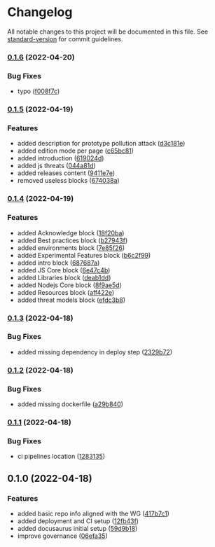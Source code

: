 # Changelog

All notable changes to this project will be documented in this file. See [standard-version](https://github.com/conventional-changelog/standard-version) for commit guidelines.

### [0.1.6](https://github.com/ulisesGascon/secure-nodejs-guidelines/compare/v0.1.5...v0.1.6) (2022-04-20)


### Bug Fixes

* typo  ([f008f7c](https://github.com/ulisesGascon/secure-nodejs-guidelines/commits/f008f7c95a9a0e5b8da68240f50f0c562709f65a))

### [0.1.5](https://github.com/ulisesGascon/secure-nodejs-guidelines/compare/v0.1.4...v0.1.5) (2022-04-19)


### Features

* added description for prototype pollution attack ([d3c181e](https://github.com/ulisesGascon/secure-nodejs-guidelines/commits/d3c181ec1bccf06bae8833f1d454396021c62fff))
* added edition mode per page ([c65bc81](https://github.com/ulisesGascon/secure-nodejs-guidelines/commits/c65bc815bb5fa42149365afcd0602b781650e541))
* added introduction ([619024d](https://github.com/ulisesGascon/secure-nodejs-guidelines/commits/619024df0ddd4ca1df6fe9c3b79b88d89092179d))
* added js threats ([044a81d](https://github.com/ulisesGascon/secure-nodejs-guidelines/commits/044a81d33dea9f6e335792ee8eb39e836bff085d))
* added releases content ([9411e7e](https://github.com/ulisesGascon/secure-nodejs-guidelines/commits/9411e7e380812a4d8f330497b774f6cc4b238e71))
* removed useless blocks ([674038a](https://github.com/ulisesGascon/secure-nodejs-guidelines/commits/674038a6cea662c5df96a4ceba4cfbf207815472))

### [0.1.4](https://github.com/ulisesGascon/secure-nodejs-guidelines/compare/v0.1.3...v0.1.4) (2022-04-19)


### Features

* added Acknowledge block ([18f20ba](https://github.com/ulisesGascon/secure-nodejs-guidelines/commits/18f20babb0c4ca0af482414dc7f7005af274bc1a))
* added Best practices block ([b27943f](https://github.com/ulisesGascon/secure-nodejs-guidelines/commits/b27943fb791f0f24db02c5b4e63eb9a74f03459b))
* added environments block ([7e85f26](https://github.com/ulisesGascon/secure-nodejs-guidelines/commits/7e85f2677dc4304dcf6b38385bc954543f203d35))
* added Experimental Features block ([b6c2f99](https://github.com/ulisesGascon/secure-nodejs-guidelines/commits/b6c2f99f04421a98a26b2b14bb658463f9536e40))
* added intro block ([687687a](https://github.com/ulisesGascon/secure-nodejs-guidelines/commits/687687a7d13c5ae52fe5c02ece47729f8b73fe8e))
* added JS Core block ([6e47c4b](https://github.com/ulisesGascon/secure-nodejs-guidelines/commits/6e47c4be5e8c786f2e2294301a1eafcf62138d54))
* added Libraries block ([deab1dd](https://github.com/ulisesGascon/secure-nodejs-guidelines/commits/deab1ddf5867834985bafa41f551bd259c6eb5c6))
* added Nodejs Core block ([8f9ae5d](https://github.com/ulisesGascon/secure-nodejs-guidelines/commits/8f9ae5d47337931d12e62458a7af47a6beee456f))
* added Resources block ([aff422e](https://github.com/ulisesGascon/secure-nodejs-guidelines/commits/aff422ec69ff926f474ef0b0f34fdd6d6e42a717))
* added threat models block ([efdc3b8](https://github.com/ulisesGascon/secure-nodejs-guidelines/commits/efdc3b86542541a821e3bb0680b2b07f2c241415))

### [0.1.3](https://github.com/ulisesGascon/secure-nodejs-guidelines/compare/v0.1.2...v0.1.3) (2022-04-18)


### Bug Fixes

* added missing dependency in deploy step ([2329b72](https://github.com/ulisesGascon/secure-nodejs-guidelines/commits/2329b72ccf557d61a5812af19074e011ff86d882))

### [0.1.2](https://github.com/ulisesGascon/secure-nodejs-guidelines/compare/v0.1.1...v0.1.2) (2022-04-18)


### Bug Fixes

* added missing dockerfile ([a29b840](https://github.com/ulisesGascon/secure-nodejs-guidelines/commits/a29b840a6133002d36537a5753024d3ec2446e97))

### [0.1.1](https://github.com/ulisesGascon/secure-nodejs-guidelines/compare/v0.1.0...v0.1.1) (2022-04-18)


### Bug Fixes

* ci pipelines location ([1283135](https://github.com/ulisesGascon/secure-nodejs-guidelines/commits/1283135be0ec02703b72a6d5a8e7c1a379e2d571))

## 0.1.0 (2022-04-18)


### Features

* added basic repo info aligned with the WG ([417b7c1](https://github.com/ulisesGascon/secure-nodejs-guidelines/commits/417b7c17e6a8730f86681393f7fdb367b11366e0))
* added deployment and CI setup ([12fb43f](https://github.com/ulisesGascon/secure-nodejs-guidelines/commits/12fb43fb7590f8ca205e03252d68becc0d33b53c))
* added docusaurus initial setup ([59d9b18](https://github.com/ulisesGascon/secure-nodejs-guidelines/commits/59d9b186e9599aa6ee22c020b1369d6fe3c662c5))
* improve governance ([06efa35](https://github.com/ulisesGascon/secure-nodejs-guidelines/commits/06efa35367214506faba5e600a6559efe31b5fd2))
